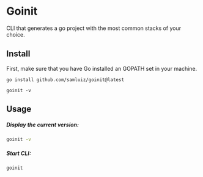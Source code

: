 # Goinit

CLI that generates a go project with the most common stacks of your choice.

## Install

First, make sure that you have Go installed an GOPATH set in your machine.

```
go install github.com/samluiz/goinit@latest

goinit -v
```

## Usage

##### Display the current version:
```bash
goinit -v
```

##### Start CLI:
```bash
goinit
```
